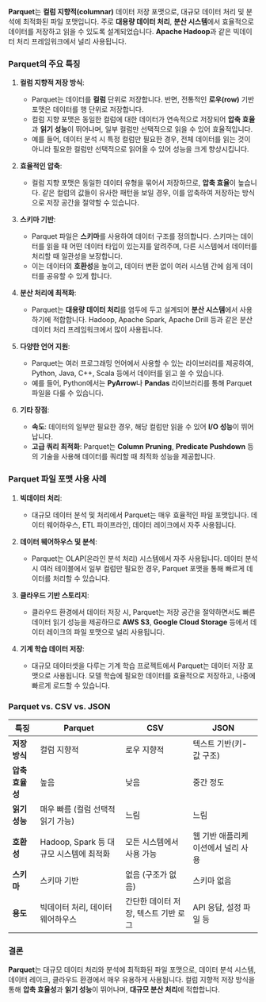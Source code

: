 **Parquet**는 **컬럼 지향적(columnar)** 데이터 저장 포맷으로, 대규모 데이터 처리 및 분석에 최적화된 파일 포맷입니다. 주로 **대용량 데이터 처리**, **분산 시스템**에서 효율적으로 데이터를 저장하고 읽을 수 있도록 설계되었습니다. **Apache Hadoop**과 같은 빅데이터 처리 프레임워크에서 널리 사용됩니다.

### Parquet의 주요 특징

1. **컬럼 지향적 저장 방식**:
   - Parquet는 데이터를 **컬럼** 단위로 저장합니다. 반면, 전통적인 **로우(row)** 기반 포맷은 데이터를 행 단위로 저장합니다.
   - 컬럼 지향 포맷은 동일한 컬럼에 대한 데이터가 연속적으로 저장되어 **압축 효율**과 **읽기 성능**이 뛰어나며, 일부 컬럼만 선택적으로 읽을 수 있어 효율적입니다.
   - 예를 들어, 데이터 분석 시 특정 컬럼만 필요한 경우, 전체 데이터를 읽는 것이 아니라 필요한 컬럼만 선택적으로 읽어올 수 있어 성능을 크게 향상시킵니다.

2. **효율적인 압축**:
   - 컬럼 지향 포맷은 동일한 데이터 유형을 묶어서 저장하므로, **압축 효율**이 높습니다. 같은 컬럼의 값들이 유사한 패턴을 보일 경우, 이를 압축하여 저장하는 방식으로 저장 공간을 절약할 수 있습니다.

3. **스키마 기반**:
   - Parquet 파일은 **스키마**를 사용하여 데이터 구조를 정의합니다. 스키마는 데이터를 읽을 때 어떤 데이터 타입이 있는지를 알려주며, 다른 시스템에서 데이터를 처리할 때 일관성을 보장합니다.
   - 이는 데이터의 **호환성**을 높이고, 데이터 변환 없이 여러 시스템 간에 쉽게 데이터를 공유할 수 있게 합니다.

4. **분산 처리에 최적화**:
   - Parquet는 **대용량 데이터 처리**를 염두에 두고 설계되어 **분산 시스템**에서 사용하기에 적합합니다. Hadoop, Apache Spark, Apache Drill 등과 같은 분산 데이터 처리 프레임워크에서 많이 사용됩니다.

5. **다양한 언어 지원**:
   - Parquet는 여러 프로그래밍 언어에서 사용할 수 있는 라이브러리를 제공하여, Python, Java, C++, Scala 등에서 데이터를 읽고 쓸 수 있습니다.
   - 예를 들어, Python에서는 **PyArrow**나 **Pandas** 라이브러리를 통해 Parquet 파일을 다룰 수 있습니다.

6. **기타 장점**:
   - **속도**: 데이터의 일부만 필요한 경우, 해당 컬럼만 읽을 수 있어 **I/O 성능**이 뛰어납니다.
   - **고급 쿼리 최적화**: Parquet는 **Column Pruning**, **Predicate Pushdown** 등의 기술을 사용해 데이터를 쿼리할 때 최적화 성능을 제공합니다.

### Parquet 파일 포맷 사용 사례

1. **빅데이터 처리**:
   - 대규모 데이터 분석 및 처리에서 Parquet는 매우 효율적인 파일 포맷입니다. 데이터 웨어하우스, ETL 파이프라인, 데이터 레이크에서 자주 사용됩니다.

2. **데이터 웨어하우스 및 분석**:
   - Parquet는 OLAP(온라인 분석 처리) 시스템에서 자주 사용됩니다. 데이터 분석 시 여러 테이블에서 일부 컬럼만 필요한 경우, Parquet 포맷을 통해 빠르게 데이터를 처리할 수 있습니다.

3. **클라우드 기반 스토리지**:
   - 클라우드 환경에서 데이터 저장 시, Parquet는 저장 공간을 절약하면서도 빠른 데이터 읽기 성능을 제공하므로 **AWS S3**, **Google Cloud Storage** 등에서 데이터 레이크의 파일 포맷으로 널리 사용됩니다.

4. **기계 학습 데이터 저장**:
   - 대규모 데이터셋을 다루는 기계 학습 프로젝트에서 Parquet는 데이터 저장 포맷으로 사용됩니다. 모델 학습에 필요한 데이터를 효율적으로 저장하고, 나중에 빠르게 로드할 수 있습니다.

### Parquet vs. CSV vs. JSON

| 특징            | Parquet                        | CSV                           | JSON                        |
|-----------------|--------------------------------|-------------------------------|----------------------------|
| **저장 방식**     | 컬럼 지향적                    | 로우 지향적                    | 텍스트 기반(키-값 구조)       |
| **압축 효율성**    | 높음                           | 낮음                          | 중간 정도                   |
| **읽기 성능**     | 매우 빠름 (컬럼 선택적 읽기 가능)  | 느림                          | 느림                        |
| **호환성**        | Hadoop, Spark 등 대규모 시스템에 최적화 | 모든 시스템에서 사용 가능     | 웹 기반 애플리케이션에서 널리 사용 |
| **스키마**        | 스키마 기반                    | 없음 (구조가 없음)             | 스키마 없음                 |
| **용도**          | 빅데이터 처리, 데이터 웨어하우스   | 간단한 데이터 저장, 텍스트 기반 로그 | API 응답, 설정 파일 등       |

### 결론

**Parquet**는 대규모 데이터 처리와 분석에 최적화된 파일 포맷으로, 데이터 분석 시스템, 데이터 레이크, 클라우드 환경에서 매우 유용하게 사용됩니다. 컬럼 지향적 저장 방식을 통해 **압축 효율성**과 **읽기 성능**이 뛰어나며, **대규모 분산 처리**에 적합합니다.